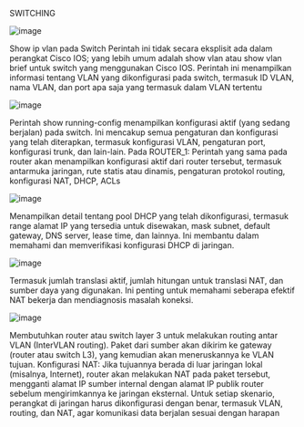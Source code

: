 SWITCHING

![image](https://github.com/firehooman/Laprak-Jaringan-Komputer/assets/126407683/0f611407-4559-4be4-a686-85f87bc2410f)

Show ip vlan pada Switch Perintah ini tidak secara eksplisit ada dalam perangkat Cisco IOS; yang lebih umum adalah show vlan atau show vlan brief untuk switch yang menggunakan Cisco IOS. Perintah ini menampilkan informasi tentang VLAN yang dikonfigurasi pada switch, termasuk ID VLAN, nama VLAN, dan port apa saja yang termasuk dalam VLAN tertentu

![image](https://github.com/firehooman/Laprak-Jaringan-Komputer/assets/126407683/ececb644-ce26-4518-a213-a7afbbca9b96)

Perintah show running-config menampilkan konfigurasi aktif (yang sedang berjalan) pada switch. Ini mencakup semua pengaturan dan konfigurasi yang telah diterapkan, termasuk konfigurasi VLAN, pengaturan port, konfigurasi trunk, dan lain-lain. Pada ROUTER_1: Perintah yang sama pada router akan menampilkan konfigurasi aktif dari router tersebut, termasuk antarmuka jaringan, rute statis atau dinamis, pengaturan protokol routing, konfigurasi NAT, DHCP, ACLs

![image](https://github.com/firehooman/Laprak-Jaringan-Komputer/assets/126407683/72929a7c-a14a-4736-8c4a-50ffd5e7c328)

Menampilkan detail tentang pool DHCP yang telah dikonfigurasi, termasuk range alamat IP yang tersedia untuk disewakan, mask subnet, default gateway, DNS server, lease time, dan lainnya. Ini membantu dalam memahami dan memverifikasi konfigurasi DHCP di jaringan.

![image](https://github.com/firehooman/Laprak-Jaringan-Komputer/assets/126407683/b9173eac-3269-4ac6-93ec-d063c34c7d2b)

Termasuk jumlah translasi aktif, jumlah hitungan untuk translasi NAT, dan sumber daya yang 
digunakan. Ini penting untuk memahami seberapa efektif NAT bekerja dan mendiagnosis masalah 
koneksi.

![image](https://github.com/firehooman/Laprak-Jaringan-Komputer/assets/126407683/32023fbb-ec2a-4ecc-84c1-bea66fcbac3f)

Membutuhkan router atau switch layer 3 untuk melakukan routing antar VLAN (InterVLAN routing). Paket dari sumber akan dikirim ke gateway (router atau switch L3), yang kemudian akan meneruskannya ke VLAN tujuan. Konfigurasi NAT: Jika tujuannya berada di luar jaringan lokal (misalnya, Internet), router akan melakukan NAT pada paket tersebut, mengganti alamat IP sumber internal dengan alamat IP publik router sebelum mengirimkannya ke jaringan eksternal. Untuk setiap skenario, perangkat di jaringan harus dikonfigurasi dengan benar, termasuk VLAN, routing, dan NAT, agar komunikasi data berjalan sesuai dengan harapan
